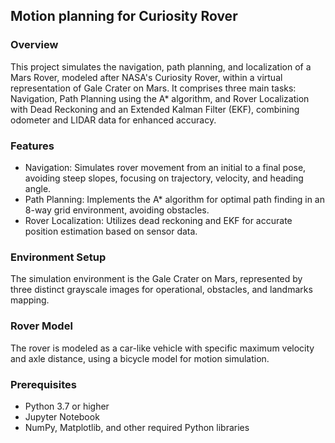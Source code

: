 ## Motion planning for Curiosity Rover

### Overview
This project simulates the navigation, path planning, and localization of a Mars Rover, modeled after NASA's Curiosity Rover, within a virtual representation of Gale Crater on Mars. It comprises three main tasks: Navigation, Path Planning using the A* algorithm, and Rover Localization with Dead Reckoning and an Extended Kalman Filter (EKF), combining odometer and LIDAR data for enhanced accuracy.

### Features
- Navigation: Simulates rover movement from an initial to a final pose, avoiding steep slopes, focusing on trajectory, velocity, and heading angle.
- Path Planning: Implements the A* algorithm for optimal path finding in an 8-way grid environment, avoiding obstacles.
- Rover Localization: Utilizes dead reckoning and EKF for accurate position estimation based on sensor data.

### Environment Setup
The simulation environment is the Gale Crater on Mars, represented by three distinct grayscale images for operational, obstacles, and landmarks mapping.

### Rover Model
The rover is modeled as a car-like vehicle with specific maximum velocity and axle distance, using a bicycle model for motion simulation.

### Prerequisites
- Python 3.7 or higher
- Jupyter Notebook
- NumPy, Matplotlib, and other required Python libraries
